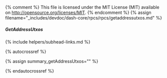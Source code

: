 {% comment %}
This file is licensed under the MIT License (MIT) available on
http://opensource.org/licenses/MIT.
{% endcomment %}
{% assign filename="_includes/devdoc/dash-core/rpcs/rpcs/getaddressutxos.md" %}

##### GetAddressUtxos
{% include helpers/subhead-links.md %}

{% autocrossref %}

{% assign summary_getAddressUtxos="" %}


{% endautocrossref %}
